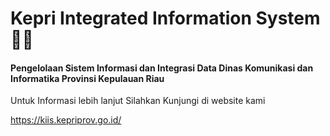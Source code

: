 <h1>Kepri Integrated Information System 👋🏻</h1>
<h4>Pengelolaan Sistem Informasi dan Integrasi Data Dinas Komunikasi dan Informatika Provinsi Kepulauan Riau</h4>
<p>Untuk Informasi lebih lanjut Silahkan Kunjungi di website kami</p>
<a href="https://kiis.kepriprov.go.id/" target="_blank">https://kiis.kepriprov.go.id/</a>


